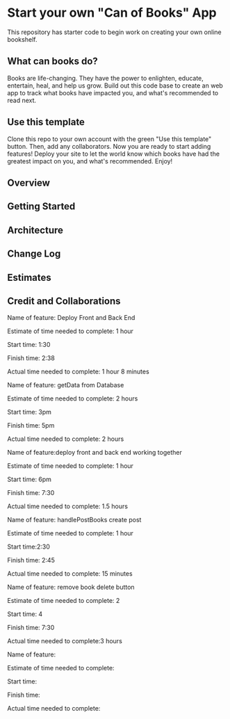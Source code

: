 # Start your own "Can of Books" App

This repository has starter code to begin work on creating your own online bookshelf.

## What can books do?

Books are life-changing. They have the power to enlighten, educate, entertain, heal, and help us grow. Build out this code base to create an web app to track what books have impacted you, and what's recommended to read next.

## Use this template

Clone this repo to your own account with the green "Use this template" button. Then, add any collaborators. Now you are ready to start adding features! Deploy your site to let the world know which books have had the greatest impact on you, and what's recommended. Enjoy!

## Overview
<!-- Provide a high level overview of what this application is and why you are building it, beyond the fact that it's an assignment for this class. (i.e. What's your problem domain?) -->

## Getting Started
<!-- What are the steps that a user must take in order to build this app on their own machine and get it running? -->

## Architecture
<!-- Provide a detailed description of the application design. What technologies (languages, libraries, etc) you're using, and any other relevant design information. -->

## Change Log
<!-- Use this area to document the iterative changes made to your application as each feature is successfully implemented. Use time stamps. Here's an example:

01-01-2001 4:59pm - Application now has a fully-functional express server, with a GET route for the location resource. -->

## Estimates
<!-- See below -->

## Credit and Collaborations

Name of feature: Deploy Front and Back End

Estimate of time needed to complete: 1 hour

Start time: 1:30

Finish time: 2:38

Actual time needed to complete: 1 hour 8 minutes

Name of feature: getData from Database

Estimate of time needed to complete: 2 hours

Start time: 3pm

Finish time: 5pm

Actual time needed to complete: 2 hours

Name of feature:deploy front and back end working together

Estimate of time needed to complete: 1 hour

Start time: 6pm

Finish time: 7:30

Actual time needed to complete: 1.5 hours

Name of feature: handlePostBooks create post

Estimate of time needed to complete: 1 hour

Start time:2:30

Finish time: 2:45

Actual time needed to complete: 15 minutes

Name of feature: remove book delete button

Estimate of time needed to complete: 2

Start time: 4

Finish time: 7:30

Actual time needed to complete:3 hours

Name of feature:

Estimate of time needed to complete:

Start time:

Finish time:

Actual time needed to complete:
